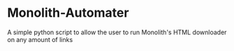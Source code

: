 # Monolith-Automater
A simple python script to allow the user to run Monolith's HTML downloader on any amount of links
